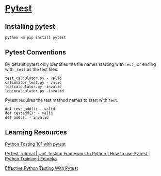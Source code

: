 # [Pytest](https://docs.pytest.org/)

## Installing pytest
```shell script
python -m pip install pytest
```

## Pytest Conventions

By default pytest only identifies the file names starting with `test_` or 
ending with `_test` as the test files.

```text
test_calculator.py - valid
calculator_test.py - valid
testcalculator.py -invalid
logincalculator.py -invalid
```

Pytest requires the test method names to start with `test`.

```text
def test_add(): - valid
def testadd(): - valid
def add(): - invalid
```

## Learning Resources
[Python Testing 101 with pytest](https://www.youtube.com/watch?v=etosV2IWBF0)

[PyTest Tutorial | Unit Testing Framework In Python | How to use PyTest | Python Training | Edureka](https://www.youtube.com/watch?v=byaxg00Gf9I)

[Effective Python Testing With Pytest](https://realpython.com/pytest-python-testing/)
